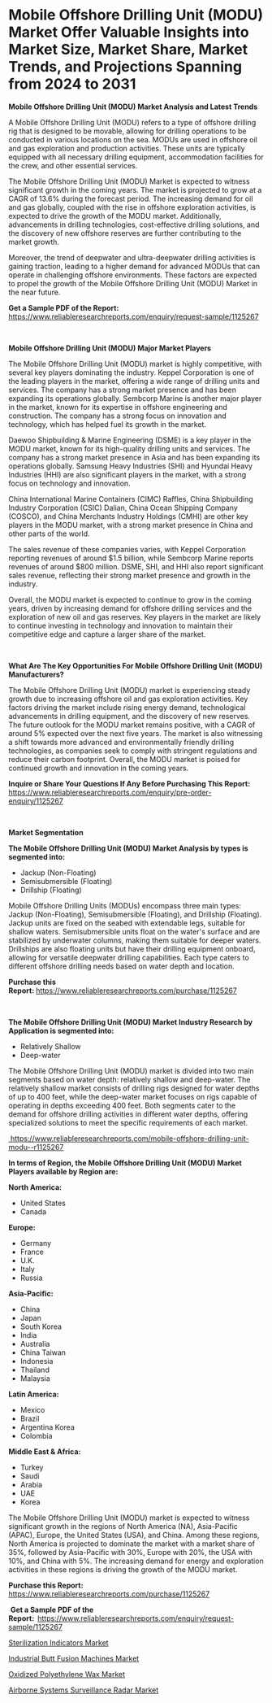 <p><h1>Mobile Offshore Drilling Unit (MODU) Market Offer Valuable Insights into Market Size, Market Share, Market Trends, and Projections Spanning from 2024 to 2031</h1></p><p><strong>Mobile Offshore Drilling Unit (MODU) Market Analysis and Latest Trends</strong></p>
<p><p>A Mobile Offshore Drilling Unit (MODU) refers to a type of offshore drilling rig that is designed to be movable, allowing for drilling operations to be conducted in various locations on the sea. MODUs are used in offshore oil and gas exploration and production activities. These units are typically equipped with all necessary drilling equipment, accommodation facilities for the crew, and other essential services.</p><p>The Mobile Offshore Drilling Unit (MODU) Market is expected to witness significant growth in the coming years. The market is projected to grow at a CAGR of 13.6% during the forecast period. The increasing demand for oil and gas globally, coupled with the rise in offshore exploration activities, is expected to drive the growth of the MODU market. Additionally, advancements in drilling technologies, cost-effective drilling solutions, and the discovery of new offshore reserves are further contributing to the market growth.</p><p>Moreover, the trend of deepwater and ultra-deepwater drilling activities is gaining traction, leading to a higher demand for advanced MODUs that can operate in challenging offshore environments. These factors are expected to propel the growth of the Mobile Offshore Drilling Unit (MODU) Market in the near future.</p></p>
<p><strong>Get a Sample PDF of the Report:&nbsp;</strong> <a href="https://www.reliableresearchreports.com/enquiry/request-sample/1125267">https://www.reliableresearchreports.com/enquiry/request-sample/1125267</a></p>
<p>&nbsp;</p>
<p><strong>Mobile Offshore Drilling Unit (MODU) Major Market Players</strong></p>
<p><p>The Mobile Offshore Drilling Unit (MODU) market is highly competitive, with several key players dominating the industry. Keppel Corporation is one of the leading players in the market, offering a wide range of drilling units and services. The company has a strong market presence and has been expanding its operations globally. Sembcorp Marine is another major player in the market, known for its expertise in offshore engineering and construction. The company has a strong focus on innovation and technology, which has helped fuel its growth in the market.</p><p>Daewoo Shipbuilding & Marine Engineering (DSME) is a key player in the MODU market, known for its high-quality drilling units and services. The company has a strong market presence in Asia and has been expanding its operations globally. Samsung Heavy Industries (SHI) and Hyundai Heavy Industries (HHI) are also significant players in the market, with a strong focus on technology and innovation.</p><p>China International Marine Containers (CIMC) Raffles, China Shipbuilding Industry Corporation (CSIC) Dalian, China Ocean Shipping Company (COSCO), and China Merchants Industry Holdings (CMHI) are other key players in the MODU market, with a strong market presence in China and other parts of the world.</p><p>The sales revenue of these companies varies, with Keppel Corporation reporting revenues of around $1.5 billion, while Sembcorp Marine reports revenues of around $800 million. DSME, SHI, and HHI also report significant sales revenue, reflecting their strong market presence and growth in the industry.</p><p>Overall, the MODU market is expected to continue to grow in the coming years, driven by increasing demand for offshore drilling services and the exploration of new oil and gas reserves. Key players in the market are likely to continue investing in technology and innovation to maintain their competitive edge and capture a larger share of the market.</p></p>
<p>&nbsp;</p>
<p><strong>What Are The Key Opportunities For Mobile Offshore Drilling Unit (MODU) Manufacturers?</strong></p>
<p><p>The Mobile Offshore Drilling Unit (MODU) market is experiencing steady growth due to increasing offshore oil and gas exploration activities. Key factors driving the market include rising energy demand, technological advancements in drilling equipment, and the discovery of new reserves. The future outlook for the MODU market remains positive, with a CAGR of around 5% expected over the next five years. The market is also witnessing a shift towards more advanced and environmentally friendly drilling technologies, as companies seek to comply with stringent regulations and reduce their carbon footprint. Overall, the MODU market is poised for continued growth and innovation in the coming years.</p></p>
<p><strong>Inquire or Share Your Questions If Any Before Purchasing This Report:</strong> <a href="https://www.reliableresearchreports.com/enquiry/pre-order-enquiry/1125267">https://www.reliableresearchreports.com/enquiry/pre-order-enquiry/1125267</a></p>
<p>&nbsp;</p>
<p><strong>Market Segmentation</strong></p>
<p><strong>The Mobile Offshore Drilling Unit (MODU) Market Analysis by types is segmented into:</strong></p>
<p><ul><li>Jackup (Non-Floating)</li><li>Semisubmersible (Floating)</li><li>Drillship (Floating)</li></ul></p>
<p><p>Mobile Offshore Drilling Units (MODUs) encompass three main types: Jackup (Non-Floating), Semisubmersible (Floating), and Drillship (Floating). Jackup units are fixed on the seabed with extendable legs, suitable for shallow waters. Semisubmersible units float on the water's surface and are stabilized by underwater columns, making them suitable for deeper waters. Drillships are also floating units but have their drilling equipment onboard, allowing for versatile deepwater drilling capabilities. Each type caters to different offshore drilling needs based on water depth and location.</p></p>
<p><strong>Purchase this Report:&nbsp;</strong><a href="https://www.reliableresearchreports.com/purchase/1125267">https://www.reliableresearchreports.com/purchase/1125267</a></p>
<p>&nbsp;</p>
<p><strong>The Mobile Offshore Drilling Unit (MODU) Market Industry Research by Application is segmented into:</strong></p>
<p><ul><li>Relatively Shallow</li><li>Deep-water</li></ul></p>
<p><p>The Mobile Offshore Drilling Unit (MODU) market is divided into two main segments based on water depth: relatively shallow and deep-water. The relatively shallow market consists of drilling rigs designed for water depths of up to 400 feet, while the deep-water market focuses on rigs capable of operating in depths exceeding 400 feet. Both segments cater to the demand for offshore drilling activities in different water depths, offering specialized solutions to meet the specific requirements of each market.</p></p>
<p><a href="https://www.reliableresearchreports.com/mobile-offshore-drilling-unit-modu--r1125267">&nbsp;https://www.reliableresearchreports.com/mobile-offshore-drilling-unit-modu--r1125267</a></p>
<p><strong>In terms of Region, the Mobile Offshore Drilling Unit (MODU) Market Players available by Region are:</strong></p>
<p>
    <p> <strong> North America: </strong>
        <ul>
            <li>United States</li>
            <li>Canada</li>
        </ul>
        </p> 
    <p> <strong> Europe: </strong>
        <ul>
            <li>Germany</li>
            <li>France</li>
            <li>U.K.</li>
            <li>Italy</li>
            <li>Russia</li>
        </ul>
        </p> 
    <p> <strong> Asia-Pacific: </strong>
        <ul>
            <li>China</li>
            <li>Japan</li>
            <li>South Korea</li>
            <li>India</li>
            <li>Australia</li>
            <li>China Taiwan</li>
            <li>Indonesia</li>
            <li>Thailand</li>
            <li>Malaysia</li>
        </ul>
        </p> 
    <p> <strong> Latin America: </strong>
        <ul>
            <li>Mexico</li>
            <li>Brazil</li>
            <li>Argentina Korea</li>
            <li>Colombia</li>
        </ul>
        </p> 
    <p> <strong> Middle East & Africa: </strong>
        <ul>
            <li>Turkey</li>
            <li>Saudi</li>
            <li>Arabia</li>
            <li>UAE</li>
            <li>Korea</li>
        </ul>
    </p>
    </p>
<p><p>The Mobile Offshore Drilling Unit (MODU) market is expected to witness significant growth in the regions of North America (NA), Asia-Pacific (APAC), Europe, the United States (USA), and China. Among these regions, North America is projected to dominate the market with a market share of 35%, followed by Asia-Pacific with 30%, Europe with 20%, the USA with 10%, and China with 5%. The increasing demand for energy and exploration activities in these regions is driving the growth of the MODU market.</p></p>
<p><strong>Purchase this Report: </strong><a href="https://www.reliableresearchreports.com/purchase/1125267">https://www.reliableresearchreports.com/purchase/1125267</a></p>
<p>&nbsp;<strong>Get a Sample PDF of the Report:&nbsp;&nbsp;</strong><a href="https://www.reliableresearchreports.com/enquiry/request-sample/1125267">https://www.reliableresearchreports.com/enquiry/request-sample/1125267</a></p>
<p><strong></strong></p>
<p><p><a href="https://issuu.com/reportprime-2/docs/sterilization-indicators-market-size-2030.pptx">Sterilization Indicators Market</a></p><p><a href="https://github.com/ruddyyedelwadw/Market-Research-Report-List-2/blob/main/industrial-butt-fusion-machines-market.md">Industrial Butt Fusion Machines Market</a></p><p><a href="https://issuu.com/reportprime-2/docs/oxidized-polyethylene-wax-market-size-2030.pptx">Oxidized Polyethylene Wax Market</a></p><p><a href="https://github.com/jaidynmorantestelletmjzya/Market-Research-Report-List-2/blob/main/airborne-systems-surveillance-radar-market.md">Airborne Systems Surveillance Radar Market</a></p></p>